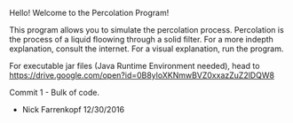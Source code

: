 Hello! Welcome to the Percolation Program!

This program allows you to simulate the percolation process.
Percolation is the process of a liquid floowing through a solid filter.
For a more indepth explanation, consult the internet.
For a visual explanation, run the program.

For executable jar files (Java Runtime Environment needed), head to
https://drive.google.com/open?id=0B8yloXKNmwBVZ0xxazZuZ2lDQW8

Commit 1 - Bulk of code.


- Nick Farrenkopf 12/30/2016
